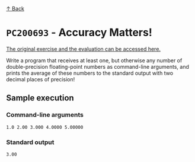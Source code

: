 [↑ Back](../../README.md)

# `PC200693` - Accuracy Matters!

[The original exercise and the evaluation can be accessed here.](https://progcont.hu/progcont/100102/?pid=200693)

Write a program that receives at least one, but otherwise any number of double-precision floating-point numbers as command-line arguments, and prints the average of these numbers to the standard output with two decimal places of precision!

## Sample execution

### Command-line arguments

```
1.0 2.00 3.000 4.0000 5.00000
```

### Standard output

```
3.00
```
